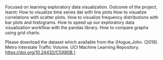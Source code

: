 Focused on learning exploratory data visualization.
Outcome of the project, learnt:
 How to visualize time series dat with line plots
 How to visualize correlations with scatter plots.
 How to visualize frequency distributions with bar plots and histograms.
 How to speed up our exploratory data visualization workflow with the pandas library.
 How to compare graphs using grid charts.


Please download the dataset which available from the {Hogue,John. (2019). Metro Interstate Traffic Volume. UCI Machine Learning Repository. https://doi.org/10.24432/C5X60B.}
